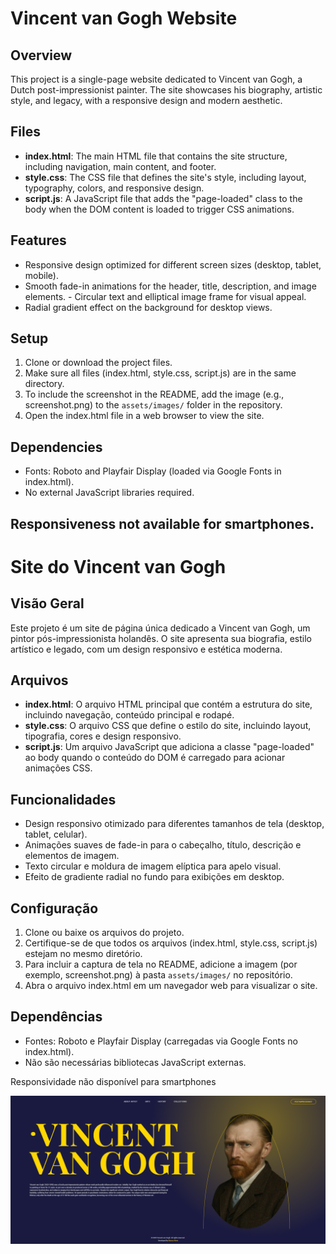 # Vincent van Gogh Website

## Overview
This project is a single-page website dedicated to Vincent van Gogh, a Dutch post-impressionist painter. The site showcases his biography, artistic style, and legacy, with a responsive design and modern aesthetic.

## Files
- **index.html**: The main HTML file that contains the site structure, including navigation, main content, and footer.
- **style.css**: The CSS file that defines the site's style, including layout, typography, colors, and responsive design.
- **script.js**: A JavaScript file that adds the "page-loaded" class to the body when the DOM content is loaded to trigger CSS animations.

## Features
- Responsive design optimized for different screen sizes (desktop, tablet, mobile).
- Smooth fade-in animations for the header, title, description, and image elements. - Circular text and elliptical image frame for visual appeal.
- Radial gradient effect on the background for desktop views.

## Setup
1. Clone or download the project files.
2. Make sure all files (index.html, style.css, script.js) are in the same directory.
3. To include the screenshot in the README, add the image (e.g., screenshot.png) to the `assets/images/` folder in the repository.
4. Open the index.html file in a web browser to view the site.

## Dependencies
- Fonts: Roboto and Playfair Display (loaded via Google Fonts in index.html).
- No external JavaScript libraries required.

Responsiveness not available for smartphones.
---------------------------------------------------------------------


# Site do Vincent van Gogh

## Visão Geral
Este projeto é um site de página única dedicado a Vincent van Gogh, um pintor pós-impressionista holandês. O site apresenta sua biografia, estilo artístico e legado, com um design responsivo e estética moderna.


## Arquivos
- **index.html**: O arquivo HTML principal que contém a estrutura do site, incluindo navegação, conteúdo principal e rodapé.
- **style.css**: O arquivo CSS que define o estilo do site, incluindo layout, tipografia, cores e design responsivo.
- **script.js**: Um arquivo JavaScript que adiciona a classe "page-loaded" ao body quando o conteúdo do DOM é carregado para acionar animações CSS.

## Funcionalidades
- Design responsivo otimizado para diferentes tamanhos de tela (desktop, tablet, celular).
- Animações suaves de fade-in para o cabeçalho, título, descrição e elementos de imagem.
- Texto circular e moldura de imagem elíptica para apelo visual.
- Efeito de gradiente radial no fundo para exibições em desktop.

## Configuração
1. Clone ou baixe os arquivos do projeto.
2. Certifique-se de que todos os arquivos (index.html, style.css, script.js) estejam no mesmo diretório.
3. Para incluir a captura de tela no README, adicione a imagem (por exemplo, screenshot.png) à pasta `assets/images/` no repositório.
4. Abra o arquivo index.html em um navegador web para visualizar o site.

## Dependências
- Fontes: Roboto e Playfair Display (carregadas via Google Fonts no index.html).
- Não são necessárias bibliotecas JavaScript externas.

Responsividade não disponível para smartphones

![Captura de Tela do Site do Vincent van Gogh](/img/page.png)

